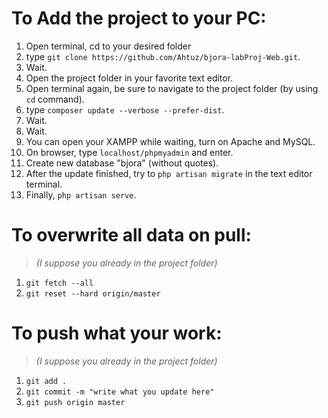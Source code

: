 # To Add the project to your PC:
1. Open terminal, cd to your desired folder
2. type `git clone https://github.com/Ahtuz/bjora-labProj-Web.git`.
3. Wait.
4. Open the project folder in your favorite text editor.
5. Open terminal again, be sure to navigate to the project folder (by using `cd` command).
6. type `composer update --verbose --prefer-dist`.
7. Wait.
8. Wait.
9. You can open your XAMPP while waiting, turn on Apache and MySQL.
10. On browser, type `localhost/phpmyadmin` and enter.
11. Create new database "bjora" (without quotes).
12. After the update finished, try to `php artisan migrate` in the text editor terminal.
13. Finally, `php artisan serve`.

# To overwrite all data on pull:
> *(I suppose you already in the project folder)*
1. `git fetch --all`
2. `git reset --hard origin/master`

# To push what your work:
> *(I suppose you already in the project folder)*
1. `git add .`
2. `git commit -m "write what you update here"`
3. `git push origin master`
